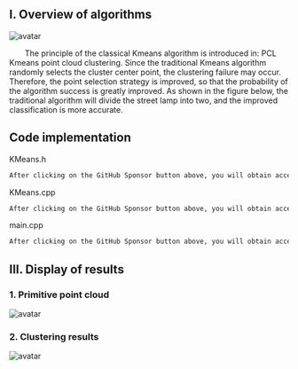 ##  I. Overview of algorithms 

![avatar]( 0f18892c85c84839a10493a835918bfe.jpeg) 

   The principle of the classical Kmeans algorithm is introduced in: PCL Kmeans point cloud clustering. Since the traditional Kmeans algorithm randomly selects the cluster center point, the clustering failure may occur. Therefore, the point selection strategy is improved, so that the probability of the algorithm success is greatly improved. As shown in the figure below, the traditional algorithm will divide the street lamp into two, and the improved classification is more accurate.  

##  Code implementation 

KMeans.h 

 ```python  
After clicking on the GitHub Sponsor button above, you will obtain access permissions to my private code repository ( https://github.com/slowlon/my_code_bar ) to view this blog code. By searching the code number of this blog, you can find the code you need, code number is: 2024020309574590294
 ```  
KMeans.cpp 

 ```python  
After clicking on the GitHub Sponsor button above, you will obtain access permissions to my private code repository ( https://github.com/slowlon/my_code_bar ) to view this blog code. By searching the code number of this blog, you can find the code you need, code number is: 2024020309574590294
 ```  
main.cpp 

 ```python  
After clicking on the GitHub Sponsor button above, you will obtain access permissions to my private code repository ( https://github.com/slowlon/my_code_bar ) to view this blog code. By searching the code number of this blog, you can find the code you need, code number is: 2024020309574590294
 ```  
##  III. Display of results 

###  1. Primitive point cloud 

![avatar]( 7ef5c5f7ccde4170b5c959c71256557a.jpeg) 

###  2. Clustering results 

![avatar]( b9c249f6c6994709b789b13e0662dac9.jpeg) 

